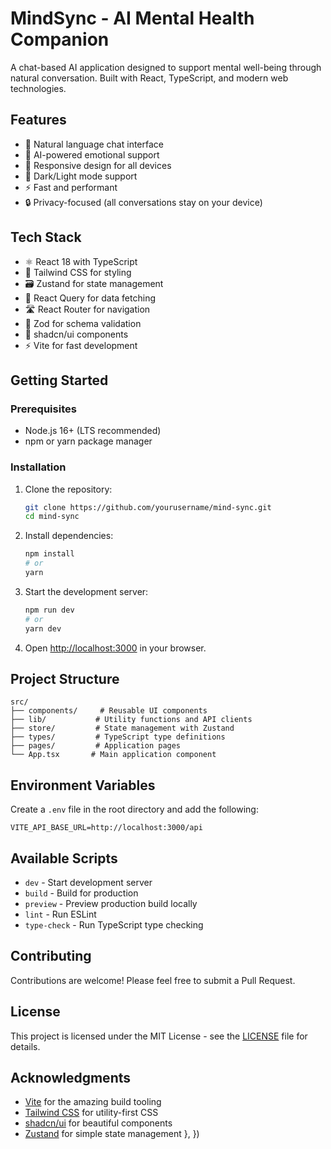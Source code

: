 # MindSync - AI Mental Health Companion

A chat-based AI application designed to support mental well-being through natural conversation. Built with React, TypeScript, and modern web technologies.

## Features

- 💬 Natural language chat interface
- 🧠 AI-powered emotional support
- 📱 Responsive design for all devices
- 🌙 Dark/Light mode support
- ⚡ Fast and performant
- 🔒 Privacy-focused (all conversations stay on your device)

## Tech Stack

- ⚛️ React 18 with TypeScript
- 🎨 Tailwind CSS for styling
- 🗃️ Zustand for state management
- 🔄 React Query for data fetching
- 🛣️ React Router for navigation
- 📝 Zod for schema validation
- 🎨 shadcn/ui components
- ⚡ Vite for fast development

## Getting Started

### Prerequisites

- Node.js 16+ (LTS recommended)
- npm or yarn package manager

### Installation

1. Clone the repository:
   ```bash
   git clone https://github.com/yourusername/mind-sync.git
   cd mind-sync
   ```

2. Install dependencies:
   ```bash
   npm install
   # or
   yarn
   ```

3. Start the development server:
   ```bash
   npm run dev
   # or
   yarn dev
   ```

4. Open [http://localhost:3000](http://localhost:3000) in your browser.

## Project Structure

```
src/
├── components/     # Reusable UI components
├── lib/           # Utility functions and API clients
├── store/         # State management with Zustand
├── types/         # TypeScript type definitions
├── pages/         # Application pages
└── App.tsx       # Main application component
```

## Environment Variables

Create a `.env` file in the root directory and add the following:

```env
VITE_API_BASE_URL=http://localhost:3000/api
```

## Available Scripts

- `dev` - Start development server
- `build` - Build for production
- `preview` - Preview production build locally
- `lint` - Run ESLint
- `type-check` - Run TypeScript type checking

## Contributing

Contributions are welcome! Please feel free to submit a Pull Request.

## License

This project is licensed under the MIT License - see the [LICENSE](LICENSE) file for details.

## Acknowledgments

- [Vite](https://vitejs.dev/) for the amazing build tooling
- [Tailwind CSS](https://tailwindcss.com/) for utility-first CSS
- [shadcn/ui](https://ui.shadcn.com/) for beautiful components
- [Zustand](https://zustand-demo.pmnd.rs/) for simple state management
  },
})
```
